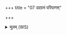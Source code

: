 +++
title = "07 उदग्रभं परिपाणम्"

+++
<details><summary>मूलम् (WS)</summary>

उदग्रभं परिपाणं यातुधानात् किमीदिनः।  
तेनाहं सर्व पश्यान्युत शूद्रमुतार्यम् ॥ ८ ॥
</details>